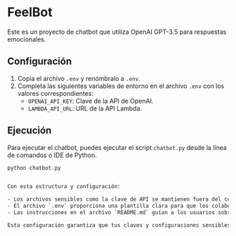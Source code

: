 # FeelBot

Este es un proyecto de chatbot que utiliza OpenAI GPT-3.5 para respuestas emocionales.

## Configuración

1. Copia el archivo `.env` y renómbralo a `.env`.
2. Completa las siguientes variables de entorno en el archivo `.env` con los valores correspondientes:
   - `OPENAI_API_KEY`: Clave de la API de OpenAI.
   - `LAMBDA_API_URL`: URL de la API Lambda.

## Ejecución

Para ejecutar el chatbot, puedes ejecutar el script `chatbot.py` desde la línea de comandos o IDE de Python.

```bash
python chatbot.py


Con esta estructura y configuración:

- Los archivos sensibles como la clave de API se mantienen fuera del control de versiones al ser listados en el archivo `.gitignore`.
- El archivo `.env` proporciona una plantilla clara para que los colaboradores puedan configurar sus propias variables de entorno.
- Las instrucciones en el archivo `README.md` guían a los usuarios sobre cómo configurar correctamente las variables de entorno antes de ejecutar el proyecto.

Esta configuración garantiza que tus claves y configuraciones sensibles estén protegidas y que otros colaboradores puedan configurar fácilmente su entorno de desarrollo.

